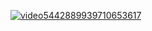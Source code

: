 <a href="https://gifyu.com/image/SgCC0"><img src="https://s11.gifyu.com/images/SgCC0.gif" alt="video5442889939710653617" border="0" /></a>
